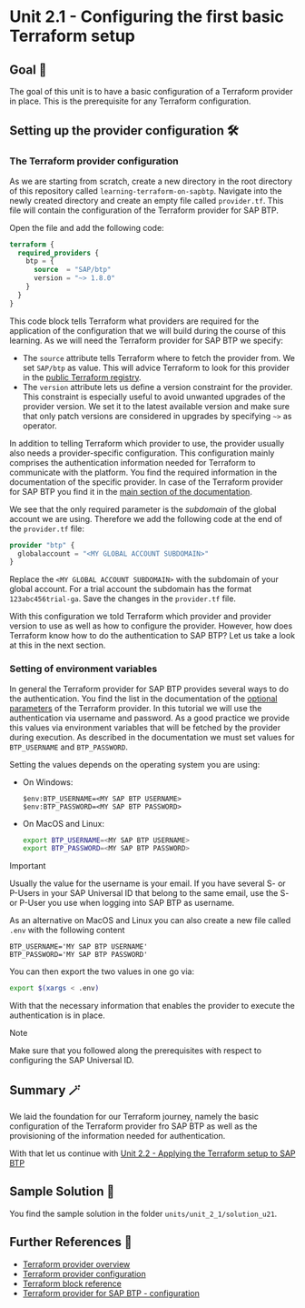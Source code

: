 # Unit 2.1 - Configuring the first basic Terraform setup

## Goal 🎯

The goal of this unit is to have a basic configuration of a Terraform provider in place. This is the prerequisite for any Terraform configuration.

## Setting up the provider configuration 🛠️

### The Terraform provider configuration

As we are starting from scratch, create a new directory in the root directory of this repository called `learning-terraform-on-sapbtp`.
Navigate into the newly created directory and create an empty file called `provider.tf`. This file will contain the configuration of the Terraform provider for SAP BTP.

Open the file and add the following code:

```terraform
terraform {
  required_providers {
    btp = {
      source  = "SAP/btp"
      version = "~> 1.8.0"
    }
  }
}
```

This code block tells Terraform what providers are required for the application of the configuration that we will build during the course of this learning. As we will need the Terraform provider for SAP BTP we specify:

- The `source` attribute tells Terraform where to fetch the provider from. We set `SAP/btp` as value. This will advice Terraform to look for this provider in the [public Terraform registry](https://registry.terraform.io/).
- The `version` attribute lets us define a version constraint for the provider. This constraint is especially useful to avoid unwanted upgrades of the provider version. We set it to the latest available version and make sure that only patch versions are considered in upgrades by specifying `~>` as operator.

In addition to telling Terraform which provider to use, the provider usually also needs a provider-specific configuration. This configuration mainly comprises the authentication information needed for Terraform to communicate with the platform. You find the required information in the documentation of the specific provider. In case of the Terraform provider for SAP BTP you find it in the [main section of the documentation](https://registry.terraform.io/providers/SAP/btp/latest/docs).

We see that the only required parameter is the *subdomain* of the global account we are using. Therefore we add the following code at the end of the `provider.tf` file:

```terraform
provider "btp" {
  globalaccount = "<MY GLOBAL ACCOUNT SUBDOMAIN>"
}
```
Replace the `<MY GLOBAL ACCOUNT SUBDOMAIN>` with the subdomain of your global account. For a trial account the subdomain has the format `123abc456trial-ga`. Save the changes in the `provider.tf` file.

With this configuration we told Terraform which provider and provider version to use as well as how to configure the provider. However, how does Terraform know how to do the authentication to SAP BTP? Let us take a look at this in the next section.

### Setting of environment variables

In general the Terraform provider for SAP BTP provides several ways to do the authentication. You find the list in the documentation of the [optional parameters](https://registry.terraform.io/providers/SAP/btp/latest/docs#optional) of the Terraform provider. In this tutorial we will use the authentication via username and password. As a good practice we provide this values via environment variables that will be fetched by the provider during execution. As described in the documentation we must set values for `BTP_USERNAME` and `BTP_PASSWORD`.

Setting the values depends on the operating system you are using:

- On Windows:

   ```pwsh
   $env:BTP_USERNAME=<MY SAP BTP USERNAME>
   $env:BTP_PASSWORD=<MY SAP BTP PASSWORD>
   ```
- On MacOS and Linux:

   ```bash
   export BTP_USERNAME=<MY SAP BTP USERNAME>
   export BTP_PASSWORD=<MY SAP BTP PASSWORD>
   ```

> [!IMPORTANT]
> Usually the value for the username is your email. If you have several S- or P-Users in your SAP Universal ID that belong to the same email, use the S- or P-User you use when logging into SAP BTP as username.

As an alternative on MacOS and Linux you can also create a new file called `.env` with the following content

```text
BTP_USERNAME='MY SAP BTP USERNAME'
BTP_PASSWORD='MY SAP BTP PASSWORD'
```

You can then export the two values in one go via:

```bash
export $(xargs < .env)
```

With that the necessary information that enables the provider to execute the authentication is in place.

> [!NOTE]
> Make sure that you followed along the prerequisites with respect to configuring the SAP Universal ID.

## Summary 🪄

We laid the foundation for our Terraform journey, namely the basic configuration of the Terraform provider fro SAP BTP as well as the provisioning of the information needed for authentication.

With that let us continue with [Unit 2.2 - Applying the Terraform setup to SAP BTP](../unit_2_2/README.md)

## Sample Solution 🛟

You find the sample solution in the folder `units/unit_2_1/solution_u21`.

## Further References 📝

- [Terraform provider overview](https://developer.hashicorp.com/terraform/language/providers)
- [Terraform provider configuration](https://developer.hashicorp.com/terraform/language/providers/configuration)
- [Terraform block reference](https://developer.hashicorp.com/terraform/language/terraform)
- [Terraform provider for SAP BTP - configuration](https://registry.terraform.io/providers/SAP/btp/latest/docs)
